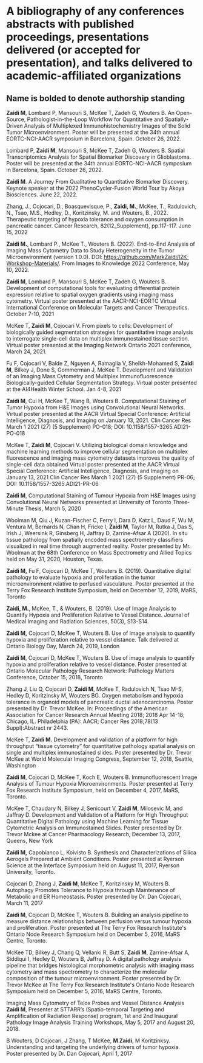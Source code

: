 # A bibliography of any conferences abstracts with published proceedings, presentations delivered (or accepted for presentation), and talks delivered to academic-affiliated organizations
## Name is bolded to denote authorship standing

**Zaidi M**, Lombard P, Mansouri S, McKee T, Zadeh G, Wouters B. An Open-Source, Pathologist-in-the-Loop Workflow for Quantitative and Spatially-Driven Analysis of Multiplexed Immunohistochemistry Images of the Solid Tumor Microenvironment. Poster will be presented at the 34th annual EORTC-NCI-AACR symposium in Barcelona, Spain. October 26, 2022.

Lombard P, **Zaidi M**, Mansouri S, McKee T, Zadeh G, Wouters B. Spatial Transcriptomics Analysis for Spatial Biomarker Discovery in Glioblastoma. Poster will be presented at the 34th annual EORTC-NCI-AACR symposium in Barcelona, Spain. October 26, 2022.

**Zaidi M**. A Journey From Qualitative to Quantitative Biomarker Discovery. Keynote speaker at the 2022 PhenoCycler-Fusion World Tour by Akoya Biosciences. June 22, 2022.

Zhang, J., Cojocari, D., Boasquevisque, P., **Zaidi, M.**, McKee, T., Radulovich, N., Tsao, M.S., Hedley, D., Koritzinsky, M. and Wouters, B., 2022. Therapeutic targeting of hypoxia tolerance and oxygen consumption in pancreatic cancer. Cancer Research, 82(12_Supplement), pp.117-117. June 15, 2022

**Zaidi M.**, Lombard P., McKee T., Wouters B. (2022). End-to-End Analysis of Imaging Mass Cytometry Data to Study Heterogeneity in the Tumor Microenvironment (version 1.0.0). DOI: https://github.com/MarkZaidi/I2K-Workshop-Materials/. From Images to Knowledge 2022 Conference, May 10, 2022.

**Zaidi M**, Lombard P, Mansouri S, McKee T, Zadeh G, Wouters B. Development of computational tools for evaluating differential protein expression relative to spatial oxygen gradients using imaging mass cytometry. Virtual poster presented at the AACR-NCI-EORTC Virtual International Conference on Molecular Targets and Cancer Therapeutics. October 7-10, 2021

McKee T, **Zaidi M**, Cojocari V. From pixels to cells: Development of biologically guided segmentation strategies for quantitative image analysis to interrogate single-cell data on multiplex immunostained tissue section. Virtual poster presented at the Imaging Network Ontario 2021 conference, March 24, 2021.

Fu F, Cojocari V, Balde Z, Nguyen A, Ramaglia V, Sheikh-Mohamed S, **Zaidi M**, Bilkey J, Done S, Gommerman J, McKee T. Development and Validation of an Imaging Mass Cytometry and Multiplex Immunofluorescence Biologically-guided Cellular Segmentation Strategy. Virtual poster presented at the AI4Health Winter School. Jan 4-8, 2021

**Zaidi M**, Cui H, McKee T, Wang B, Wouters B. Computational Staining of Tumor Hypoxia from H&E Images using Convolutional Neural Networks. Virtual poster presented at the AACR Virtual Special Conference: Artificial Intelligence, Diagnosis, and Imaging on January 13, 2021. Clin Cancer Res March 1 2021 (27) (5 Supplement) PO-018; DOI: 10.1158/1557-3265.ADI21-PO-018

McKee T, **Zaidi M**, Cojocari V. Utilizing biological domain knowledge and machine learning methods to improve cellular segmentation on multiplex fluorescence and imaging mass cytometry datasets improves the quality of single-cell data obtained Virtual poster presented at the AACR Virtual Special Conference: Artificial Intelligence, Diagnosis, and Imaging on January 13, 2021 Clin Cancer Res March 1 2021 (27) (5 Supplement) PR-06; DOI: 10.1158/1557-3265.ADI21-PR-06

**Zaidi M**, Computational Staining of Tumour Hypoxia from H&E Images using Convolutional Neural Networks presented at University of Toronto Three-Minute Thesis, March 5, 2020

Woolman M, Qiu J, Kuzan-Fischer C, Ferry I, Dara D, Katz L, Daud F,  Wu M, Ventura M, Bernards N, Chan H, Fricke I, **Zaidi M**, Taylor M, Rutka J, Das S, Irish J, Weersink R, Ginsberg H, Jaffray D, Zarrine-Afsar A (2020). In situ tissue pathology from spatially encoded mass spectrometry classifiers visualized in real time through augmented reality. Poster presented by Mr. Woolman at the 68th Conference on Mass Spectrometry and Allied Topics held on May 31, 2020, Houston, Texas.

**Zaidi M,** Fu F, Cojocari D, McKee T, Wouters B. (2019). Quantitative digital pathology to evaluate hypoxia and proliferation in the tumor microenvironment relative to perfused vasculature. Poster presented at the Terry Fox Research Institute Symposium, held on December 12, 2019, MaRS, Toronto

**Zaidi, M.**, McKee, T., & Wouters, B. (2019). Use of Image Analysis to Quantify Hypoxia and Proliferation Relative to Vessel Distance. Journal of Medical Imaging and Radiation Sciences, 50(3), S13-S14.

**Zaidi M,** Cojocari D, McKee T, Wouters B. Use of image analysis to quantify hypoxia and proliferation relative to vessel distance. Talk delivered at Ontario Biology Day, March 24, 2019, London

**Zaidi M**, Cojocari D, McKee T, Wouters B. Use of image analysis to quantify hypoxia and proliferation relative to vessel distance. Poster presented at Ontario Molecular Pathology Research Network: Pathology Matters Conference, October 15, 2018, Toronto

Zhang J, Liu Q, Cojocari D, **Zaidi M**, McKee T, Radulovich N, Tsao M-S, Hedley D, Koritzinsky M, Wouters BG. Oxygen metabolism and hypoxia tolerance in organoid models of pancreatic ductal adenocarcinoma. Poster presented by Dr. Trevor McKee. In: Proceedings of the American Association for Cancer Research Annual Meeting 2018; 2018 Apr 14-18; Chicago, IL. Philadelphia (PA): AACR; Cancer Res 2018;78(13 Suppl):Abstract nr 2443.

McKee T, **Zaidi M.** Development and validation of a platform for high throughput “tissue cytometry” for quantitative pathology spatial analysis on single and multiplex immunostained slides. Poster presented by Dr. Trevor McKee at World Molecular Imaging Congress, September 12, 2018, Seattle, Washington

**Zaidi M**, Cojocari D, McKee T, Koch E, Wouters B. Immunofluorescent Image Analysis of Tumour Hypoxia Microenvironments. Poster presented at Terry Fox Research Institute Symposium, held on December 4, 2017, MaRS, Toronto.

McKee T, Chaudary N, Bilkey J, Senicourt V, **Zaidi M**, Milosevic M, and Jaffray D. Development and Validation of a Platform for High Throughput Quantitative Digital Pathology using Machine Learning for Tissue Cytometric Analysis on Immunostained Slides. Poster presented  by Dr. Trevor Mckee at Cancer Pharmacology Research, December 13, 2017, Queens, New York

**Zaidi M,** Capobianco L, Koivisto B. Synthesis and Characterizations of Silica Aerogels Prepared at Ambient Conditions. Poster presented at Ryerson Science at the Interface Symposium held on August 11, 2017, Ryerson University, Toronto.

Cojocari D, Zhang J, **Zaidi M**, McKee T, Koritzinsky M, Wouters B. Autophagy Promotes Tolerance to Hypoxia through Maintenance of Metabolic and ER Homeostasis. Poster presented by Dr. Dan Cojocari, March 11, 2017

**Zaidi M**, Cojocari D, McKee T, Wouters B. Building an analysis pipeline to measure distance relationships between perfusion versus tumour hypoxia and proliferation. Poster presented at The Terry Fox Research Institute's Ontario Node Research Symposium held on December 5, 2016, MaRS Centre, Toronto.

McKee TD, Bilkey J, Chang Q, Vellanki R, Butt S, **Zaidi M**, Zarrine-Afsar A, Siddiqui I, Hedley D, Wouters B, Jaffray D. A digital pathology analysis pipeline that bridges histological morphometric analysis with imaging mass cytometry and mass spectrometry to characterize the molecular composition of the tumour microenvironment. Poster presented by Dr. Trevor McKee at The Terry Fox Research Institute's Ontario Node Research Symposium held on December 5, 2016, MaRS Centre, Toronto.

Imaging Mass Cytometry of Telox Probes and Vessel Distance Analysis **Zaidi M**, Presenter at STTARR’s (Spatio-temporal Targeting and Amplification of Radiation Response) program, 1st and 2nd Inaugural Pathology Image Analysis Training Workshops, May 5, 2017 and August 20, 2018.

B Wouters, D Cojocari, J Zhang, T McKee, **M Zaidi**, M Koritzinksy. Understanding and targeting the underlying drivers of tumor hypoxia. Poster presented by Dr. Dan Cojocari, April 1, 2017
